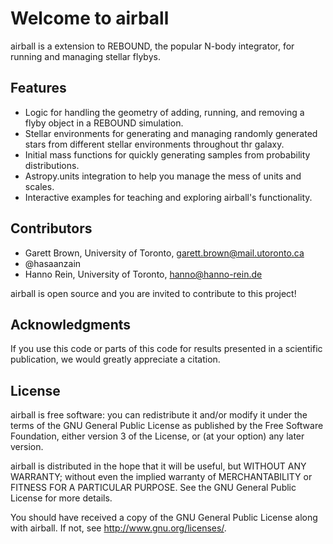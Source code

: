 # Welcome to airball

airball is a extension to REBOUND, the popular N-body integrator, for running and managing stellar flybys.  

## Features

* Logic for handling the geometry of adding, running, and removing a flyby object in a REBOUND simulation.
* Stellar environments for generating and managing randomly generated stars from different stellar environments throughout thr galaxy. 
* Initial mass functions for quickly generating samples from probability distributions. 
* Astropy.units integration to help you manage the mess of units and scales.
* Interactive examples for teaching and exploring airball's functionality. 

## Contributors

* Garett Brown, University of Toronto, <garett.brown@mail.utoronto.ca>
* @hasaanzain
* Hanno Rein, University of Toronto, <hanno@hanno-rein.de>

airball is open source and you are invited to contribute to this project! 

## Acknowledgments

If you use this code or parts of this code for results presented in a scientific publication, we would greatly appreciate a citation.

## License

airball is free software: you can redistribute it and/or modify it under the terms of the GNU General Public License as published by the Free Software Foundation, either version 3 of the License, or (at your option) any later version.

airball is distributed in the hope that it will be useful, but WITHOUT ANY WARRANTY; without even the implied warranty of MERCHANTABILITY or FITNESS FOR A PARTICULAR PURPOSE.  See the GNU General Public License for more details.

You should have received a copy of the GNU General Public License along with airball.  If not, see <http://www.gnu.org/licenses/>.
